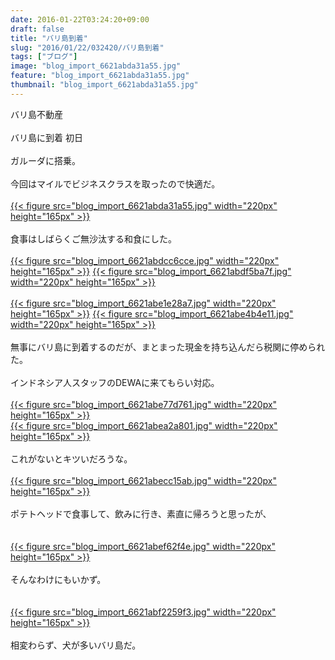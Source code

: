 ```yaml
---
date: 2016-01-22T03:24:20+09:00
draft: false
title: "バリ島到着"
slug: "2016/01/22/032420/バリ島到着"
tags: ["ブログ"]
image: "blog_import_6621abda31a55.jpg"
feature: "blog_import_6621abda31a55.jpg"
thumbnail: "blog_import_6621abda31a55.jpg"
---
```

バリ島不動産<br/><br/>バリ島に到着 初日<br/><br/>ガルーダに搭乗。<br/><br/>今回はマイルでビジネスクラスを取ったので快適だ。<br/><br/><a href="blog_import_6621abdb7062d.jpg">{{< figure src="blog_import_6621abda31a55.jpg" width="220px" height="165px" >}}</a><br/><br/>食事はしばらくご無沙汰する和食にした。<br/><br/><a href="blog_import_6621abde07760.jpg">{{< figure src="blog_import_6621abdcc6cce.jpg" width="220px" height="165px" >}}</a>  <a href="blog_import_6621abe0917c9.jpg">{{< figure src="blog_import_6621abdf5ba7f.jpg" width="220px" height="165px" >}}</a><br/><br/><a href="blog_import_6621abe32402e.jpg">{{< figure src="blog_import_6621abe1e28a7.jpg" width="220px" height="165px" >}}</a> <a href="blog_import_6621abe5ee5d3.jpg">{{< figure src="blog_import_6621abe4b4e11.jpg" width="220px" height="165px" >}}</a><br/><br/>無事にバリ島に到着するのだが、まとまった現金を持ち込んだら税関に停められた。<br/><br/>インドネシア人スタッフのDEWAに来てもらい対応。<br/><br/><a href="blog_import_6621abe8b641d.jpg">{{< figure src="blog_import_6621abe77d761.jpg" width="220px" height="165px" >}}</a> <br/><a href="blog_import_6621abeb6a907.jpg">{{< figure src="blog_import_6621abea2a801.jpg" width="220px" height="165px" >}}</a><br/><br/>これがないとキツいだろうな。<br/><br/><a href="blog_import_6621abee05a71.jpg">{{< figure src="blog_import_6621abecc15ab.jpg" width="220px" height="165px" >}}</a><br/><br/>ポテトヘッドで食事して、飲みに行き、素直に帰ろうと思ったが、<br/><br/><br/><a href="blog_import_6621abf096e89.jpg">{{< figure src="blog_import_6621abef62f4e.jpg" width="220px" height="165px" >}}</a><br/><br/>そんなわけにもいかず。<br/><br/><br/><a href="blog_import_6621abf35d264.jpg">{{< figure src="blog_import_6621abf2259f3.jpg" width="220px" height="165px" >}}</a><br/><br/>相変わらず、犬が多いバリ島だ。<br/>


